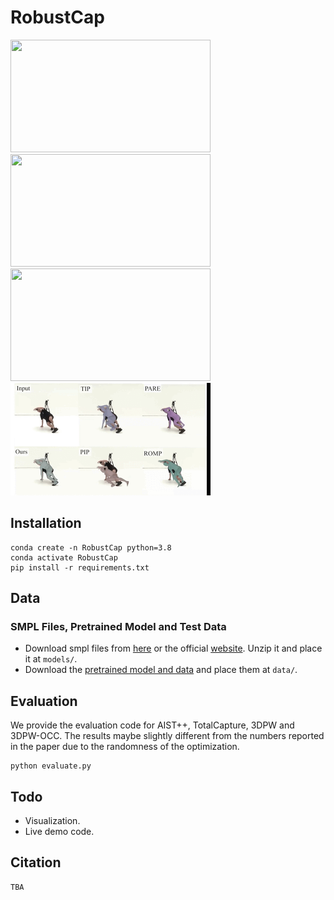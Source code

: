 # RobustCap

[comment]: <> (Code for our SIGGRAPH ASIA 2023 [paper]&#40;&#41; "Fusing Monocular Images and Sparse IMU Signals for Real-time Human)

[comment]: <> (Motion Capture". This repository contains the system implementation and evaluation. See [Project Page]&#40;&#41;.)
<div align="left">
<img src="assets/occlusion.gif" width="320" height="180"> <img src="assets/sports.gif" width="320" height="180"> <img src="assets/dark.gif" width="320" height="180">
<img src="assets/comparison.gif" width="320" height="180">
<br>
</div>

## Installation
```
conda create -n RobustCap python=3.8
conda activate RobustCap
pip install -r requirements.txt
```
## Data
### SMPL Files, Pretrained Model and Test Data
- Download smpl files from [here](https://drive.google.com/file/d/1lsHC3mupzGqrzHEkXlXwKWXtw5d8Fxr3/view?usp=drive_link) or the official [website](https://smpl.is.tue.mpg.de/). Unzip it and place it at `models/`. 
- Download the [pretrained model and data](https://drive.google.com/file/d/1oDnFd8h4mTCSYKD4zEA0AL3b6qUeUtvl/view?usp=drive_link) and place them at `data/`.
## Evaluation
We provide the evaluation code for AIST++, TotalCapture, 3DPW and 3DPW-OCC. The results maybe slightly different from the numbers reported in the paper due to the randomness of the optimization.
```
python evaluate.py
```
## Todo
- Visualization.
- Live demo code.
## Citation  
```
TBA
```
